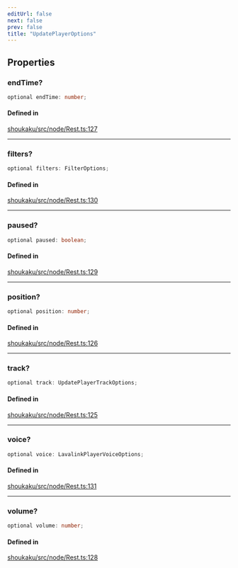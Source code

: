 ```yaml
---
editUrl: false
next: false
prev: false
title: "UpdatePlayerOptions"
---
```


## Properties

<a id="endtime" name="endtime"></a>

### endTime?

```ts
optional endTime: number;
```

#### Defined in

[shoukaku/src/node/Rest.ts:127](https://github.com/shipgirlproject/shoukaku/blob/30762f5af6c7b4176e69ee96fa39bc204a7cff21/src/node/Rest.ts#L127)

***

<a id="filters" name="filters"></a>

### filters?

```ts
optional filters: FilterOptions;
```

#### Defined in

[shoukaku/src/node/Rest.ts:130](https://github.com/shipgirlproject/shoukaku/blob/30762f5af6c7b4176e69ee96fa39bc204a7cff21/src/node/Rest.ts#L130)

***

<a id="paused" name="paused"></a>

### paused?

```ts
optional paused: boolean;
```

#### Defined in

[shoukaku/src/node/Rest.ts:129](https://github.com/shipgirlproject/shoukaku/blob/30762f5af6c7b4176e69ee96fa39bc204a7cff21/src/node/Rest.ts#L129)

***

<a id="position" name="position"></a>

### position?

```ts
optional position: number;
```

#### Defined in

[shoukaku/src/node/Rest.ts:126](https://github.com/shipgirlproject/shoukaku/blob/30762f5af6c7b4176e69ee96fa39bc204a7cff21/src/node/Rest.ts#L126)

***

<a id="track" name="track"></a>

### track?

```ts
optional track: UpdatePlayerTrackOptions;
```

#### Defined in

[shoukaku/src/node/Rest.ts:125](https://github.com/shipgirlproject/shoukaku/blob/30762f5af6c7b4176e69ee96fa39bc204a7cff21/src/node/Rest.ts#L125)

***

<a id="voice" name="voice"></a>

### voice?

```ts
optional voice: LavalinkPlayerVoiceOptions;
```

#### Defined in

[shoukaku/src/node/Rest.ts:131](https://github.com/shipgirlproject/shoukaku/blob/30762f5af6c7b4176e69ee96fa39bc204a7cff21/src/node/Rest.ts#L131)

***

<a id="volume" name="volume"></a>

### volume?

```ts
optional volume: number;
```

#### Defined in

[shoukaku/src/node/Rest.ts:128](https://github.com/shipgirlproject/shoukaku/blob/30762f5af6c7b4176e69ee96fa39bc204a7cff21/src/node/Rest.ts#L128)

